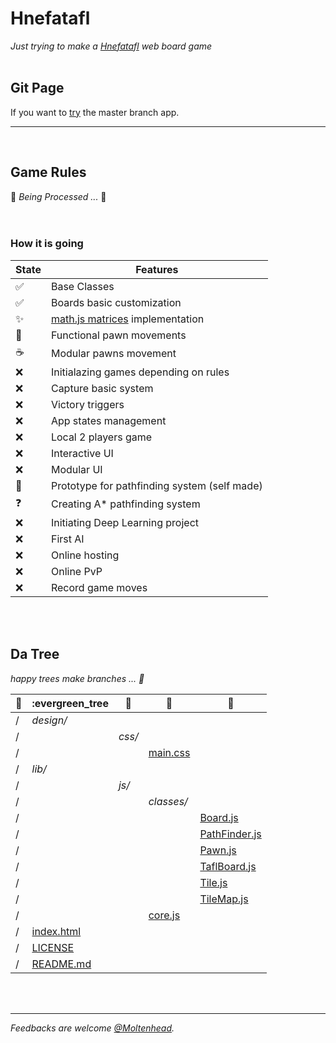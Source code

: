 # Hnefatafl
*Just trying to make a [Hnefatafl](https://en.wikipedia.org/wiki/Tafl_games) web board game*
<br/><br/>

## Git Page
If you want to [try](https://moltenhead.github.io/Hnefatafl) the master branch app.
<hr/>
<br/>

## Game Rules
:construction:  *Being Processed ...*  :construction:
<br/><br/><br/>

### How it is going
State | Features
------|---------
:white_check_mark:| Base Classes
:white_check_mark:| Boards basic customization
:sparkles:| [math.js matrices](http://mathjs.org/docs/datatypes/matrices.html) implementation
:construction:| Functional pawn movements
:coffee:| Modular pawns movement
:x:| Initialazing games depending on rules
:x:| Capture basic system
:x:| Victory triggers
:x:| App states management
:x:| Local 2 players game
:x:| Interactive UI
:x:| Modular UI
:construction:| Prototype for pathfinding system (self made)
:question:| Creating A* pathfinding system
:x:| Initiating Deep Learning project
:x:| First AI
:x:| Online hosting
:x:| Online PvP
:x:| Record game moves

<br/><br/>

## Da Tree
*happy trees make branches ... :seedling:*

:deciduous_tree:|:evergreen_tree|:ear_of_rice:|:herb:|:seedling:
-|-|-|-|-
/|*design/*|||
/||*css/*||
/|||[main.css](https://github.com/Moltenhead/Hnefatafl/tree/master/design/css/main.css)|
/|*lib/*|||
/||*js/*||
/|||*classes/*|
/||||[Board.js](https://github.com/Moltenhead/Hnefatafl/tree/master/lib/js/classes/Board.js)
/||||[PathFinder.js](https://github.com/Moltenhead/Hnefatafl/tree/master/lib/js/classes/PathFinder.js)
/||||[Pawn.js](https://github.com/Moltenhead/Hnefatafl/tree/master/lib/js/classes/Pawn.js)
/||||[TaflBoard.js](https://github.com/Moltenhead/Hnefatafl/tree/master/lib/js/classes/TaflBoard.js)
/||||[Tile.js](https://github.com/Moltenhead/Hnefatafl/tree/master/lib/js/classes/Tile.js)
/||||[TileMap.js](https://github.com/Moltenhead/Hnefatafl/tree/master/lib/js/classes/TileMap.js)
/|||[core.js](https://github.com/Moltenhead/Hnefatafl/tree/master/lib/js/core.js)|
/|[index.html](https://github.com/Moltenhead/Hnefatafl/tree/master/index.html)|||
/|[LICENSE](https://github.com/Moltenhead/Hnefatafl/tree/master/LICENSE)|||
/|[README.md](https://github.com/Moltenhead/Hnefatafl/tree/master/README.md)|||

<br/><br/>
<hr/>

*Feedbacks are welcome [@Moltenhead](https://github.com/Moltenhead).*

